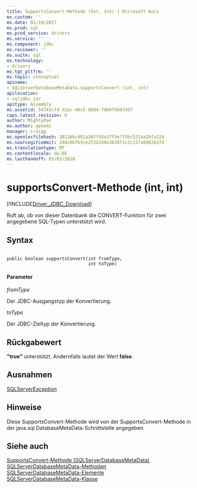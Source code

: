 ```yaml
---
title: SupportsConvert-Methode (Int, Int) | Microsoft Docs
ms.custom: ''
ms.date: 01/19/2017
ms.prod: sql
ms.prod_service: drivers
ms.service: ''
ms.component: jdbc
ms.reviewer: ''
ms.suite: sql
ms.technology:
- drivers
ms.tgt_pltfrm: ''
ms.topic: conceptual
apiname:
- SQLServerDatabaseMetaData.supportsConvert (int, int)
apilocation:
- sqljdbc.jar
apitype: Assembly
ms.assetid: 54741cfd-32ac-46c5-8b09-fd60fd8833d7
caps.latest.revision: 6
author: MightyPen
ms.author: genemi
manager: craigg
ms.openlocfilehash: 38118bc401a38ff95a37f5e7f5bc521aa2bfa124
ms.sourcegitcommit: 2ddc0bfb3ce2f2b160e3638f1c2c237a898263f4
ms.translationtype: MT
ms.contentlocale: de-DE
ms.lasthandoff: 05/03/2018
---
```

# <a name="supportsconvert-method-int-int"></a>supportsConvert-Methode (int, int)
[!INCLUDE[Driver_JDBC_Download](../../../includes/driver_jdbc_download.md)]

  Ruft ab, ob von dieser Datenbank die CONVERT-Funktion für zwei angegebene SQL-Typen unterstützt wird.  
  
## <a name="syntax"></a>Syntax  
  
```  
  
public boolean supportsConvert(int fromType,  
                               int toType)  
```  
  
#### <a name="parameters"></a>Parameter  
 *fromType*  
  
 Der JDBC-Ausgangstyp der Konvertierung.  
  
 *toType*  
  
 Der JDBC-Zieltyp der Konvertierung.  
  
## <a name="return-value"></a>Rückgabewert  
 **"true"** unterstützt. Andernfalls lautet der Wert **false**.  
  
## <a name="exceptions"></a>Ausnahmen  
 [SQLServerException](../../../connect/jdbc/reference/sqlserverexception-class.md)  
  
## <a name="remarks"></a>Hinweise  
 Diese SupportsConvert-Methode wird von der SupportsConvert-Methode in der java.sql.DatabaseMetaData-Schnittstelle angegeben.  
  
## <a name="see-also"></a>Siehe auch  
 [SupportsConvert-Methode &#40;SQLServerDatabaseMetaData&#41;](../../../connect/jdbc/reference/supportsconvert-method-sqlserverdatabasemetadata.md)   
 [SQLServerDatabaseMetaData-Methoden](../../../connect/jdbc/reference/sqlserverdatabasemetadata-methods.md)   
 [SQLServerDatabaseMetaData-Elemente](../../../connect/jdbc/reference/sqlserverdatabasemetadata-members.md)   
 [SQLServerDatabaseMetaData-Klasse](../../../connect/jdbc/reference/sqlserverdatabasemetadata-class.md)  
  
  
